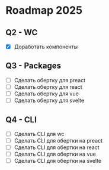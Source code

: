 # Roadmap 2025

## Q2 - WC
- [x] Доработать компоненты

## Q3 - Packages
- [ ] Сделать обертку для preact
- [ ] Сделать обертку для react
- [ ] Сделать обертку для vue
- [ ] Сделать обертку для svelte

## Q4 - CLI
- [ ] Сделать CLI для wc
- [ ] Сделать CLI для обертки на preact
- [ ] Сделать CLI для обертки на react
- [ ] Сделать CLI для обертки на vue
- [ ] Сделать CLI для обертки на svelte